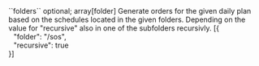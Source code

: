 <tr><td>``folders``</td>
	
<td>optional; array[folder]</td>
	
<td>Generate orders for the given daily plan based on the schedules located in the given folders.
Depending on the value for "recursive" also in one of the subfolders recursivly.
</td>
<td> [{
  <div style="padding-left:10px;">"folder": "/sos",</div>
  <div style="padding-left:10px;">"recursive": true</div>
  }]
  </td>
<td></td>
	
</tr>
